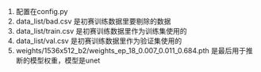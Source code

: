 1. 配置在config.py
2. data_list/bad.csv 是初赛训练数据里要剔除的数据
3. data_list/train.csv 是初赛训练数据里作为训练集使用的
4. data_list/val.csv 是初赛训练数据里作为验证集使用的
5. weights/1536x512_b2/weights_ep_18_0.007_0.011_0.684.pth 是最后用于推断的模型权重，模型是unet
